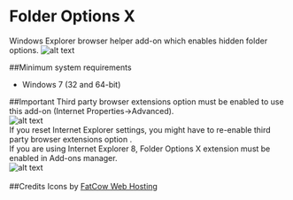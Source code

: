 # Folder Options X
Windows Explorer browser helper add-on which enables hidden folder options.
![alt text](https://github.com/T800G/FolderOptionsX/blob/master/foptmgr.png "Folder Options X Manager")

##Minimum system requirements
  * Windows 7 (32 and 64-bit)

##Important
Third party browser extensions option must be enabled to use this add-on (Internet Properties->Advanced).<br/>
![alt text](https://github.com/T800G/FolderOptionsX/blob/master/IEoptions.png "Internet options")<br/>
If you reset Internet Explorer settings, you might have to re-enable third party browser extensions option .<br/>
If you are using Internet Explorer 8, Folder Options X extension must be enabled in Add-ons manager.<br/>
![alt text](https://github.com/T800G/FolderOptionsX/blob/master/IEaddons.png "Internet Explorer Add-ons manager")<br/>
<br/>
##Credits
Icons by <a title="Download free icons from FatCow Web Hosting" href="http://www.fatcow.com/free-icons" target="_blank">FatCow Web Hosting</a>
